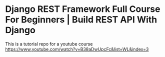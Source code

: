 # Django REST Framework Full Course For Beginners | Build REST API With Django
This is a tutorial repo for a youtube course https://www.youtube.com/watch?v=B38aDwUpcFc&list=WL&index=3
